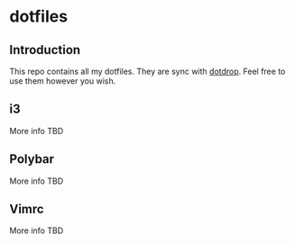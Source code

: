 # dotfiles
## Introduction
This repo contains all my dotfiles. They are sync with [dotdrop](https://github.com/deadc0de6/dotdrop).
Feel free to use them however you wish.

## i3
More info TBD

## Polybar
More info TBD

## Vimrc
More info TBD
